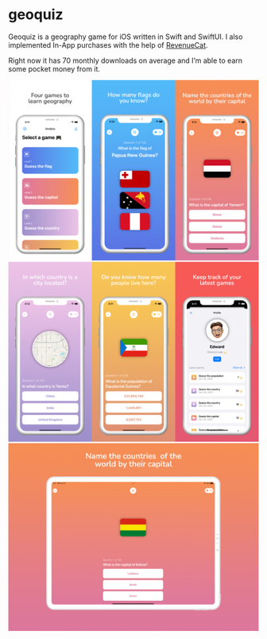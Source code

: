 # geoquiz

Geoquiz is a geography game for iOS written in Swift and SwiftUI. I also implemented In-App purchases with the help of [RevenueCat](https://revenuecat.com/).

Right now it has 70 monthly downloads on average and I’m able to earn some pocket money from it.

![alt text](.github/1.png)
![alt text](.github/2.png)
![alt text](.github/3.png)